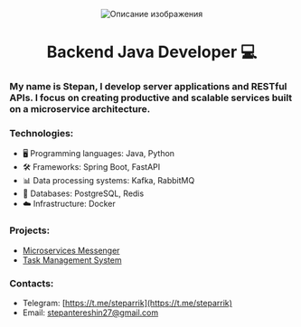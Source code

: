 <p align="center">
  <img src="https://firebasestorage.googleapis.com/v0/b/messenger-4c416.appspot.com/o/%D0%9D%D0%BE%D0%B2%D1%8B%D0%B9%20%D0%BF%D1%80%D0%BE%D0%B5%D0%BA%D1%82%D1%83%20(2).png?alt=media&token=e9a9f50c-2c1f-40fb-a25f-f5e969dc40b3" alt="Описание изображения">
</p>
<h1 align="center"> Backend Java Developer 💻</h1>
  
<h3>My name is Stepan, I develop server applications and RESTful APIs. I focus on creating productive and scalable services built on a microservice architecture.</h3>

### Technologies:
- 🖥️ Programming languages: Java, Python
- 🛠️ Frameworks: Spring Boot, FastAPI
- 📊 Data processing systems: Kafka, RabbitMQ
- 💾 Databases: PostgreSQL, Redis
- ☁️ Infrastructure: Docker

### Projects:
- [Microservices Messenger](https://github.com/steparrik/Microservice-Messenger)
- [Task Management System](https://github.com/steparrik/TaskManagementSystem)


### Сontacts:
- Telegram: [https://t.me/steparrik](https://t.me/steparrik)
- Email: [stepantereshin27@gmail.com](mailto:stepantereshin27@gmail.com)

